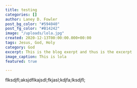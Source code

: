```yaml
---
title: testing
categories: []
author: Laney D. Fowler
post_bg_color: "#594040"
post_fg_color: "#B14242"
image: "/uploads/lola.jpg"
created: 2020-12-13T00:00:00.000+00:00
tags: Jesus, God, Holy
category: God
excerpt: This is the blog exerpt and thus is the excerpt
image_caption: This is lola
featured: true

---
```

flksdjfl;aksjdflkajsdl;fkjasl;kdjfa;lksdjfl;